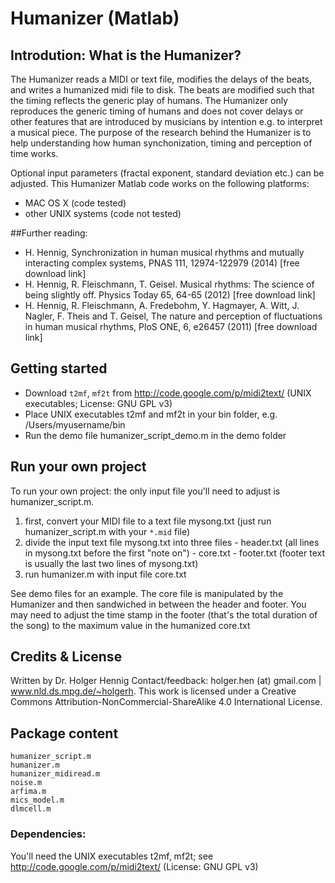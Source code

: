 # Humanizer (Matlab)

## Introdution: What is the Humanizer?
The Humanizer reads a MIDI or text file, modifies the delays of the beats, and writes a humanized midi file to disk. The beats are modified such that the timing reflects the generic play of humans. The Humanizer only reproduces the generic timing of humans and does not cover delays or other features that are introduced by musicians by intention e.g. to interpret a musical piece. The purpose of the research behind the Humanizer is to help understanding how human synchonization, timing and perception of time works.

Optional input parameters (fractal exponent, standard deviation etc.) can be adjusted. This Humanizer Matlab code works on the following platforms:

  * MAC OS X (code tested)
  * other UNIX systems (code not tested)

##Further reading:

  * H. Hennig, Synchronization in human musical rhythms and mutually interacting complex systems, PNAS 111, 12974-122979 (2014) [free download link]
  * H. Hennig, R. Fleischmann, T. Geisel. Musical rhythms: The science of being slightly off. Physics Today 65, 64-65 (2012) [free download link]
  * H. Hennig, R. Fleischmann, A. Fredebohm, Y. Hagmayer, A. Witt, J. Nagler, F. Theis and T. Geisel, The nature and perception of fluctuations in human musical rhythms, PloS ONE, 6, e26457 (2011) [free download link]

## Getting started

  * Download `t2mf`, `mf2t` from http://code.google.com/p/midi2text/ (UNIX executables; License: GNU GPL v3)
  * Place UNIX executables t2mf and mf2t in your bin folder, e.g. /Users/myusername/bin
  * Run the demo file humanizer_script_demo.m in the demo folder

## Run your own project
To run your own project: the only input file you'll need to adjust is humanizer_script.m.

  1) first, convert your MIDI file to a text file mysong.txt (just run humanizer_script.m with your `*.mid` file)
  2) divide the input text file mysong.txt into three files
    - header.txt (all lines in mysong.txt before the first "note on")
    - core.txt
    - footer.txt (footer text is usually the last two lines of mysong.txt)
  3) run humanizer.m with input file core.txt

See demo files for an example. The core file is manipulated by the Humanizer and then sandwiched in between the header and footer. You may need to adjust the time stamp in the footer (that's the total duration of the song) to the maximum value in the humanized core.txt

## Credits & License
Written by Dr. Holger Hennig
Contact/feedback: holger.hen (at) gmail.com | www.nld.ds.mpg.de/~holgerh.
This work is licensed under a Creative Commons Attribution-NonCommercial-ShareAlike 4.0 International License.

## Package content

```
humanizer_script.m
humanizer.m
humanizer_midiread.m
noise.m
arfima.m
mics_model.m
dlmcell.m
```

### Dependencies:

You'll need the UNIX executables t2mf, mf2t; see http://code.google.com/p/midi2text/ (License: GNU GPL v3)
